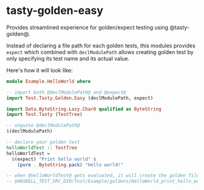 # tasty-golden-easy

Provides streamlined experience for golden/expect testing using @tasty-golden@.

Instead of declaring a file path for each golden tests, this modules provides `expect` which combined with
`declModulePath` allows creating golden test by only specifying its test name and its actual value.

Here's how it will look like:

```haskell
module Example.HelloWorld where

-- import both @declModulePath@ and @expect@
import Test.Tasty.Golden.Easy (declModulePath, expect)

import Data.ByteString.Lazy.Char8 qualified as ByteString
import Test.Tasty (TestTree)

-- unquote @declModulePath@
$(declModulePath)

-- declare your golden test
helloWorldTest :: TestTree
helloWorldTest =
  $(expect) "Print hello world" $
    (pure . ByteString.pack) "Hello world!"

-- when @helloWorldTest@ gets evaluated, it will create the golden file at
-- $HASKELL_TEST_SRC_DIR/Test/Example/goldens/HelloWorld_print_hello_world.golden
```
